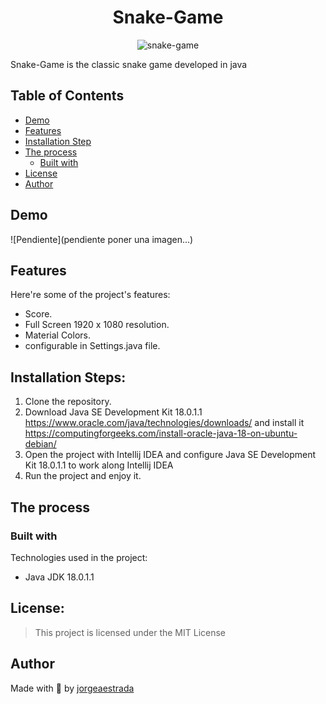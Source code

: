 <h1 align="center" id="title">Snake-Game</h1>

<p align="center"><img src="https://socialify.git.ci/Jorgeaestrada/snake-game/image?language=1&name=1&owner=1&pattern=Solid&theme=Dark" alt="snake-game" /></p>

<p id="description">Snake-Game is the classic snake game developed in java </p>

## Table of Contents

- [Demo](#demo)
- [Features](#features)
- [Installation Step](#installation-steps)
- [The process](#the-process)
  - [Built with](#built-with)
- [License](#license)
- [Author](#author)

## Demo

![Pendiente](pendiente poner una imagen...)
  
## Features

Here're some of the project's features:

*   Score.
*   Full Screen 1920 x 1080 resolution.
*   Material Colors.
*   configurable in Settings.java file.

## Installation Steps:

1. Clone the repository.
2. Download Java SE Development Kit 18.0.1.1 https://www.oracle.com/java/technologies/downloads/ and install it https://computingforgeeks.com/install-oracle-java-18-on-ubuntu-debian/ 
3. Open the project with Intellij IDEA and configure Java SE Development Kit 18.0.1.1 to work along Intellij IDEA 
5. Run the project and enjoy it.

## The process 
### Built with

Technologies used in the project:

*   Java JDK 18.0.1.1

## License:

> This project is licensed under the MIT License

## Author

Made with 💜 by [jorgeaestrada](https://linkedin.com/in/jorgearmandoestrada)

